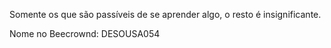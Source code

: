Somente os que são passíveis de se aprender algo, o resto é insignificante.

Nome no Beecrownd: DESOUSA054
